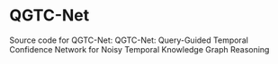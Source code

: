 # QGTC-Net
Source code for QGTC-Net: QGTC-Net: Query-Guided Temporal Confidence Network for Noisy Temporal Knowledge Graph Reasoning
